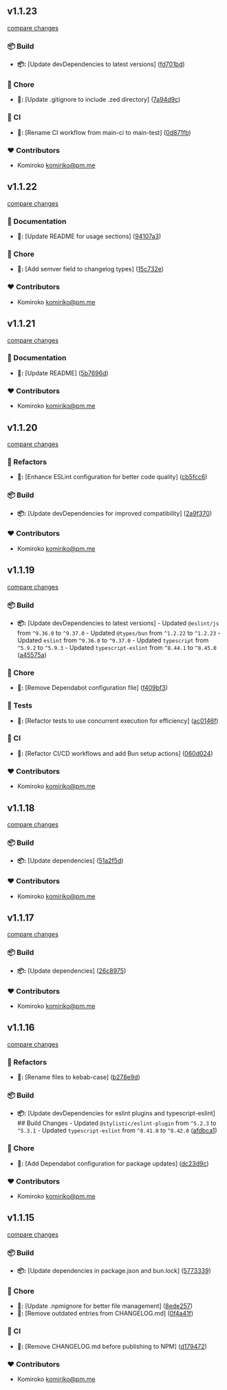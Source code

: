 
## v1.1.23

[compare changes](https://github.com/NowaraJS/typed-event-emitter/compare/v1.1.22...v1.1.23)

### 📦 Build

- **📦:** [Update devDependencies to latest versions] ([fd701bd](https://github.com/NowaraJS/typed-event-emitter/commit/fd701bd))

### 🦉 Chore

- **🦉:** [Update .gitignore to include .zed directory] ([7a94d9c](https://github.com/NowaraJS/typed-event-emitter/commit/7a94d9c))

### 🤖 CI

- **🤖:** [Rename CI workflow from main-ci to main-test] ([0d871fb](https://github.com/NowaraJS/typed-event-emitter/commit/0d871fb))

### ❤️ Contributors

- Komiroko <komiriko@pm.me>

## v1.1.22

[compare changes](https://github.com/NowaraJS/typed-event-emitter/compare/v1.1.21...v1.1.22)

### 📖 Documentation

- **📖:** [Update README for usage sections] ([94107a3](https://github.com/NowaraJS/typed-event-emitter/commit/94107a3))

### 🦉 Chore

- **🦉:** [Add semver field to changelog types] ([15c732e](https://github.com/NowaraJS/typed-event-emitter/commit/15c732e))

### ❤️ Contributors

- Komiroko <komiriko@pm.me>

## v1.1.21

[compare changes](https://github.com/NowaraJS/typed-event-emitter/compare/v1.1.20...v1.1.21)

### 📖 Documentation

- **📖:** [Update README] ([5b7696d](https://github.com/NowaraJS/typed-event-emitter/commit/5b7696d))

### ❤️ Contributors

- Komiroko <komiriko@pm.me>

## v1.1.20

[compare changes](https://github.com/NowaraJS/typed-event-emitter/compare/v1.1.19...v1.1.20)

### 🧹 Refactors

- **🧹:** [Enhance ESLint configuration for better code quality] ([cb5fcc6](https://github.com/NowaraJS/typed-event-emitter/commit/cb5fcc6))

### 📦 Build

- **📦:** [Update devDependencies for improved compatibility] ([2a9f370](https://github.com/NowaraJS/typed-event-emitter/commit/2a9f370))

### ❤️ Contributors

- Komiroko <komiriko@pm.me>

## v1.1.19

[compare changes](https://github.com/NowaraJS/typed-event-emitter/compare/v1.1.18...v1.1.19)

### 📦 Build

- **📦:** [Update devDependencies to latest versions] - Updated `@eslint/js` from `^9.36.0` to `^9.37.0` - Updated `@types/bun` from `^1.2.22` to `^1.2.23` - Updated `eslint` from `^9.36.0` to `^9.37.0` - Updated `typescript` from `^5.9.2` to `^5.9.3` - Updated `typescript-eslint` from `^8.44.1` to `^8.45.0` ([a45575a](https://github.com/NowaraJS/typed-event-emitter/commit/a45575a))

### 🦉 Chore

- **🦉:** [Remove Dependabot configuration file] ([f409bf3](https://github.com/NowaraJS/typed-event-emitter/commit/f409bf3))

### 🧪 Tests

- **🧪:** [Refactor tests to use concurrent execution for efficiency] ([ac0146f](https://github.com/NowaraJS/typed-event-emitter/commit/ac0146f))

### 🤖 CI

- **🤖:** [Refactor CI/CD workflows and add Bun setup actions] ([060d024](https://github.com/NowaraJS/typed-event-emitter/commit/060d024))

### ❤️ Contributors

- Komiroko <komiriko@pm.me>

## v1.1.18

[compare changes](https://github.com/NowaraJS/typed-event-emitter/compare/v1.1.17...v1.1.18)

### 📦 Build

- **📦:** [Update dependencies] ([51a2f5d](https://github.com/NowaraJS/typed-event-emitter/commit/51a2f5d))

### ❤️ Contributors

- Komiroko <komiriko@pm.me>

## v1.1.17

[compare changes](https://github.com/NowaraJS/typed-event-emitter/compare/v1.1.16...v1.1.17)

### 📦 Build

- **📦:** [Update dependencies] ([26c8975](https://github.com/NowaraJS/typed-event-emitter/commit/26c8975))

### ❤️ Contributors

- Komiroko <komiriko@pm.me>

## v1.1.16

[compare changes](https://github.com/NowaraJS/typed-event-emitter/compare/v1.1.15...v1.1.16)

### 🧹 Refactors

- **🧹:** [Rename files to kebab-case] ([b278e9d](https://github.com/NowaraJS/typed-event-emitter/commit/b278e9d))

### 📦 Build

- **📦:** [Update devDependencies for eslint plugins and typescript-eslint] ## Build Changes - Updated `@stylistic/eslint-plugin` from `^5.2.3` to `^5.3.1` - Updated `typescript-eslint` from `^8.41.0` to `^8.42.0` ([afdbca1](https://github.com/NowaraJS/typed-event-emitter/commit/afdbca1))

### 🦉 Chore

- **🦉:** [Add Dependabot configuration for package updates] ([dc23d9c](https://github.com/NowaraJS/typed-event-emitter/commit/dc23d9c))

### ❤️ Contributors

- Komiroko <komiriko@pm.me>

## v1.1.15

[compare changes](https://github.com/NowaraJS/typed-event-emitter/compare/v1.1.14...v1.1.15)

### 📦 Build

- **📦:** [Update dependencies in package.json and bun.lock] ([5773339](https://github.com/NowaraJS/typed-event-emitter/commit/5773339))

### 🦉 Chore

- **🦉:** [Update .npmignore for better file management] ([8ede257](https://github.com/NowaraJS/typed-event-emitter/commit/8ede257))
- **🦉:** [Remove outdated entries from CHANGELOG.md] ([0f4a41f](https://github.com/NowaraJS/typed-event-emitter/commit/0f4a41f))

### 🤖 CI

- **🤖:** [Remove CHANGELOG.md before publishing to NPM] ([d179472](https://github.com/NowaraJS/typed-event-emitter/commit/d179472))

### ❤️ Contributors

- Komiroko <komiriko@pm.me>

